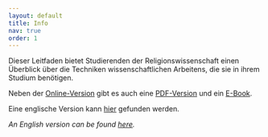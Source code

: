 ```yaml
---
layout: default
title: Info
nav: true
order: 1
---
```


Dieser Leitfaden bietet Studierenden der Religionswissenschaft einen Überblick über die Techniken wissenschaftlichen Arbeitens, die sie in ihrem Studium benötigen.

Neben der [Online-Version](contents) gibt es auch eine [PDF-Version](downloads/Leitfaden_wissenschaftliches_Arbeiten.pdf) und ein [E-Book](downloads/Leitfaden_wissenschaftliches_Arbeiten.epub).

Eine englische Version kann [hier](/academic-skills/) gefunden werden.

_An English version can be found [here](/academic-skills/)._
